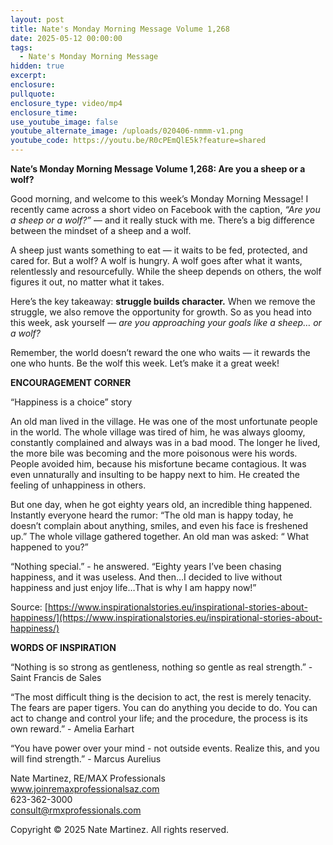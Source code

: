 ```yaml
---
layout: post
title: Nate's Monday Morning Message Volume 1,268
date: 2025-05-12 00:00:00
tags:
  - Nate's Monday Morning Message
hidden: true
excerpt:
enclosure:
pullquote:
enclosure_type: video/mp4
enclosure_time:
use_youtube_image: false
youtube_alternate_image: /uploads/020406-nmmm-v1.png
youtube_code: https://youtu.be/R0cPEmQlE5k?feature=shared
---
```

**Nate’s Monday Morning Message Volume 1,268: Are you a sheep or a wolf?**

Good morning, and welcome to this week’s Monday Morning Message! I recently came across a short video on Facebook with the caption, *“Are you a sheep or a wolf?”* — and it really stuck with me. There’s a big difference between the mindset of a sheep and a wolf.

A sheep just wants something to eat — it waits to be fed, protected, and cared for. But a wolf? A wolf is hungry. A wolf goes after what it wants, relentlessly and resourcefully. While the sheep depends on others, the wolf figures it out, no matter what it takes.

Here’s the key takeaway: **struggle builds character.** When we remove the struggle, we also remove the opportunity for growth. So as you head into this week, ask yourself — *are you approaching your goals like a sheep… or a wolf?*

Remember, the world doesn’t reward the one who waits — it rewards the one who hunts. Be the wolf this week. Let’s make it a great week!

**ENCOURAGEMENT CORNER**&nbsp;

“Happiness is a choice” story

An old man lived in the village. He was one of the most unfortunate people in the world. The whole village was tired of him, he was always gloomy, constantly complained and always was in a bad mood. The longer he lived, the more bile was becoming and the more poisonous were his words. People avoided him, because his misfortune became contagious. It was even unnaturally and insulting to be happy next to him. He created the feeling of unhappiness in others.

But one day, when he got eighty years old, an incredible thing happened. Instantly everyone heard the rumor: “The old man is happy today, he doesn’t complain about anything, smiles, and even his face is freshened up.” The whole village gathered together. An old man was asked: “ What happened to you?”

“Nothing special.” - he answered. “Eighty years I’ve been chasing happiness, and it was useless. And then…I decided to live without happiness and just enjoy life…That is why I am happy now!”

Source: [https://www.inspirationalstories.eu/inspirational-stories-about-happiness/](https://www.inspirationalstories.eu/inspirational-stories-about-happiness/)

**WORDS OF INSPIRATION**

“Nothing is so strong as gentleness, nothing so gentle as real strength.” - Saint Francis de Sales

“The most difficult thing is the decision to act, the rest is merely tenacity. The fears are paper tigers. You can do anything you decide to do. You can act to change and control your life; and the procedure, the process is its own reward.” - Amelia Earhart

“You have power over your mind - not outside events. Realize this, and you will find strength.” - Marcus Aurelius<br>

Nate Martinez, RE/MAX Professionals<br>www.joinremaxprofessionalsaz.com<br>623-362-3000<br>consult@rmxprofessionals.com

Copyright © 2025 Nate Martinez. All rights reserved.